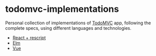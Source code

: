 # todomvc-implementations

Personal collection of implementations of [TodoMVC](https://todomvc.com/) app, following the complete specs, using different languages and technologies.

* [React + rescript](https://github.com/ascandone/rescript-todomvc)
* [Elm](https://github.com/ascandone/elm-todomvc)
* [Vue](https://github.com/ascandone/vue-todomvc)
